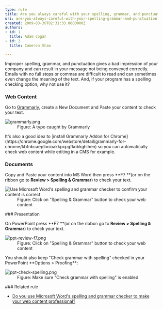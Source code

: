 ```yaml
---
type: rule
title: Are you always careful with your spelling, grammar, and punctuation?
uri: are-you-always-careful-with-your-spelling-grammar-and-punctuation
created: 2009-03-30T02:31:33.0000000Z
authors:
- id: 1
  title: Adam Cogan
- id: 2
  title: Cameron Shaw

---
```



Improper spelling, grammar, and punctuation gives a bad impression of your company and can result in your message not being conveyed correctly. Emails with no full stops or commas are difficult to read and can sometimes even change the meaning of the text. And, if your program has a spelling checking option, why not use it?
 
### Web Content


Go to [Grammarly](https&#58;//app.grammarly.com/), create a New Document and Paste your content to check your text.
<dl class="image"><dt> <img src="/PublishingImages/grammarly.png" alt="grammarly.png"> </dt><dd>Figure&#58; A typo caught by Grammarly <br></dd></dl>
It's also a good idea to [install Grammarly Addon for Chrome](https&#58;//chrome.google.com/webstore/detail/grammarly-for-chrome/kbfnbcaeplbcioakkpcpgfkobkghlhen) so you can automatically check web content while editing in a CMS for example.

### Documents


Copy and Paste your content into MS Word then press **F7 **(or on the ribbon go to **Review &gt; Spelling & Grammar**) to check your text.
<dl class="image"><dt> <img src="/PublishingImages/Microsoft-Word-has-a-spelling-and-grammar-checker.jpg" alt="Use Microsoft Word's spelling and grammar checker to confirm your content is correct"> </dt><dd>Figure&#58; Click on &quot;Spelling &amp; Grammar&quot; button to check your web content</dd></dl>
### ​Presentation

On PowerPoint press **F7 **(or on the ribbon go to **Review &gt; Spelling & Grammar**) to check your text.
<dl class="image"><dt> <img src="/PublishingImages/ppt-review-f7.png" alt="ppt-review-f7.png"> </dt><dd>Figure&#58; Click on &quot;Spelling &amp; Grammar&quot; button to check your web content</dd></dl>
You should also keep "Check grammar with spelling" checked in your PowerPoint **Options &gt; Proofing**:
<dl class="image"><dt> <img src="/PublishingImages/ppt-check-spelling.png" alt="ppt-check-spelling.png"><br></dt><dd>Figure&#58; Make sure &quot;Check grammar with spelling&quot; is enabled<br></dd></dl>
### Related rule


- [Do you use Microsoft Word's spelling and grammar checker to make your web content professional?](/Pages/UseSpellingAndGrammarChecker.aspx)


